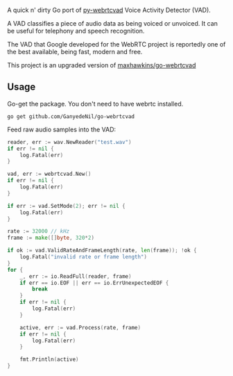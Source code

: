 A quick n' dirty Go port of [py-webrtcvad](https://github.com/wiseman/py-webrtcvad) Voice Activity Detector (VAD).

A VAD classifies a piece of audio data as being voiced or unvoiced. It can be useful for telephony and speech recognition.

The VAD that Google developed for the WebRTC project is reportedly one of the best available, being fast, modern and free.

This project is an upgraded version of [maxhawkins/go-webrtcvad](https://github.com/maxhawkins/go-webrtcvad)

Usage
-----

Go-get the package. You don't need to have webrtc installed.

```
go get github.com/GanyedeNil/go-webrtcvad
```

Feed raw audio samples into the VAD:

```go
reader, err := wav.NewReader("test.wav")
if err != nil {
    log.Fatal(err)
}

vad, err := webrtcvad.New()
if err != nil {
    log.Fatal(err)
}

if err := vad.SetMode(2); err != nil {
    log.Fatal(err)
}

rate := 32000 // kHz
frame := make([]byte, 320*2)

if ok := vad.ValidRateAndFrameLength(rate, len(frame)); !ok {
    log.Fatal("invalid rate or frame length")
}
for {
    _, err := io.ReadFull(reader, frame)
    if err == io.EOF || err == io.ErrUnexpectedEOF {
        break
    }
    if err != nil {
        log.Fatal(err)
    }

    active, err := vad.Process(rate, frame)
    if err != nil {
        log.Fatal(err)
    }

    fmt.Println(active)
}
```
